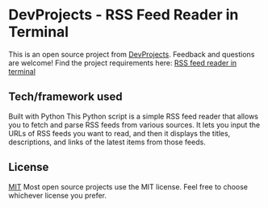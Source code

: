 # DevProjects - RSS Feed Reader in Terminal

This is an open source project from [DevProjects](http://www.codementor.io/projects). Feedback and questions are welcome!
Find the project requirements here: [RSS feed reader in terminal](https://www.codementor.io/projects/tool/rss-feed-reader-in-terminal-atx32jp82q)

## Tech/framework used

Built with Python
This Python script is a simple RSS feed reader that allows you to fetch and parse RSS feeds from various sources. It lets you input the URLs of RSS feeds you want to read, and then it displays the titles, descriptions, and links of the latest items from those feeds.

## License

[MIT](https://choosealicense.com/licenses/mit/)
Most open source projects use the MIT license. Feel free to choose whichever license you prefer.
